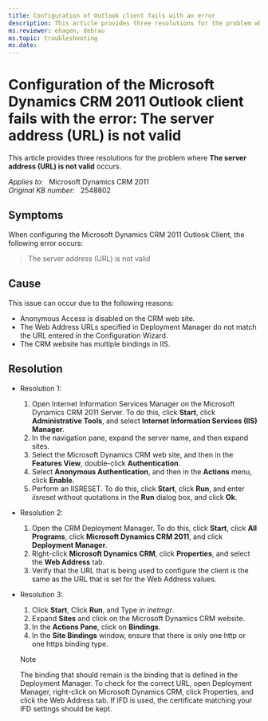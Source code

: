 ```yaml
---
title: Configuration of Outlook client fails with an error
description: This article provides three resolutions for the problem where The server address (URL) is not valid occurs. 
ms.reviewer: ehagen, debrau
ms.topic: troubleshooting
ms.date: 
---
```

# Configuration of the Microsoft Dynamics CRM 2011 Outlook client fails with the error: The server address (URL) is not valid

This article provides three resolutions for the problem where **The server address (URL) is not valid** occurs.

_Applies to:_ &nbsp; Microsoft Dynamics CRM 2011  
_Original KB number:_ &nbsp; 2548802

## Symptoms

When configuring the Microsoft Dynamics CRM 2011 Outlook Client, the following error occurs:

> The server address (URL) is not valid

## Cause

This issue can occur due to the following reasons:

- Anonymous Access is disabled on the CRM web site.
- The Web Address URLs specified in Deployment Manager do not match the URL entered in the Configuration Wizard.
- The CRM website has multiple bindings in IIS.

## Resolution

- Resolution 1:

    1. Open Internet Information Services Manager on the Microsoft Dynamics CRM 2011 Server. To do this, click **Start**, click **Administrative Tools**, and select **Internet Information Services (IIS) Manager**.
    2. In the navigation pane, expand the server name, and then expand sites.
    3. Select the Microsoft Dynamics CRM web site, and then in the **Features View**, double-click **Authentication**.
    4. Select **Anonymous Authentication**, and then in the **Actions** menu, click **Enable**.
    5. Perform an IISRESET. To do this, click **Start**, click **Run**, and enter *iisreset* without quotations in the **Run** dialog box, and click **Ok**.

- Resolution 2:

    1. Open the CRM Deployment Manager. To do this, click **Start**, click **All Programs**, click **Microsoft Dynamics CRM 2011**, and click **Deployment Manager**.
    2. Right-click **Microsoft Dynamics CRM**, click **Properties**, and select the **Web Address** tab.
    3. Verify that the URL that is being used to configure the client is the same as the URL that is set for the Web Address values.

- Resolution 3:

    1. Click **Start**, Click **Run**, and Type *in inetmgr*.
    2. Expand **Sites** and click on the Microsoft Dynamics CRM website.
    3. In the **Actions Pane**, click on **Bindings**.
    4. In the **Site Bindings** window, ensure that there is only one http or one https binding type.

    > [!NOTE]
    > The binding that should remain is the binding that is defined in the Deployment Manager. To check for the correct URL, open Deployment Manager, right-click on Microsoft Dynamics CRM, click Properties, and click the Web Address tab. If IFD is used, the certificate matching your IFD settings should be kept.

